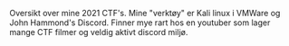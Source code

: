 Oversikt over mine 2021 CTF's.
Mine "verktøy" er Kali linux i VMWare og John Hammond's Discord.
Finner mye rart hos en youtuber som lager mange CTF filmer og veldig aktivt discord miljø. 
